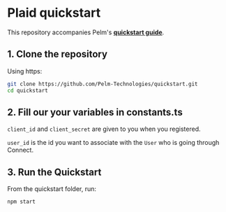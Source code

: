 # Plaid quickstart

This repository accompanies Pelm's [**quickstart guide**](https://pelm.readme.io/reference/example-app).

## 1. Clone the repository

Using https:

```bash
git clone https://github.com/Pelm-Technologies/quickstart.git
cd quickstart
```

## 2. Fill our your variables in constants.ts

`client_id` and `client_secret` are given to you when you registered.

`user_id` is the id you want to associate with the `User` who is going through Connect.

## 3. Run the Quickstart

From the quickstart folder, run:
```bash
npm start
```
